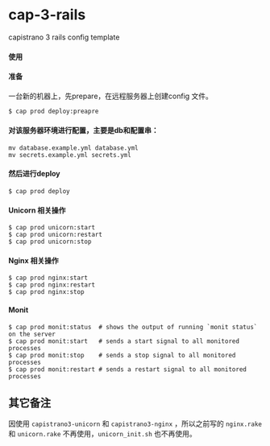 # cap-3-rails
capistrano 3 rails config template


#### 使用

#### 准备

一台新的机器上，先prepare，在远程服务器上创建config 文件。

``` bash
$ cap prod deploy:preapre
```

#### 对该服务器环境进行配置，主要是db和配置串：

```
mv database.example.yml database.yml
mv secrets.example.yml secrets.yml
```

#### 然后进行deploy

```
$ cap prod deploy
```

#### Unicorn 相关操作

```
$ cap prod unicorn:start
$ cap prod unicorn:restart
$ cap prod unicorn:stop
```

#### Nginx 相关操作

```
$ cap prod nginx:start
$ cap prod nginx:restart
$ cap prod nginx:stop
```

#### Monit 

```
$ cap prod monit:status  # shows the output of running `monit status` on the server
$ cap prod monit:start   # sends a start signal to all monitored processes
$ cap prod monit:stop    # sends a stop signal to all monitored processes
$ cap prod monit:restart # sends a restart signal to all monitored processes
```

## 其它备注

因使用 `capistrano3-unicorn`  和 `capistrano3-nginx` ，所以之前写的 `nginx.rake` 和 `unicorn.rake` 不再使用，`unicorn_init.sh` 也不再使用。
